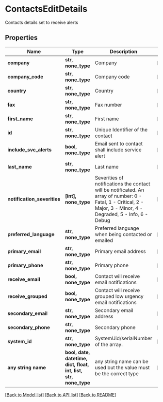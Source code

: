# ContactsEditDetails

Contacts details set to receive alerts

## Properties
Name | Type | Description | Notes
------------ | ------------- | ------------- | -------------
**company** | **str, none_type** | Company | [optional] 
**company_code** | **str, none_type** | Company code | [optional] 
**country** | **str, none_type** | Country | [optional] 
**fax** | **str, none_type** | Fax number | [optional] 
**first_name** | **str, none_type** | First name | [optional] 
**id** | **str, none_type** | Unique Identifier of the contact | [optional] 
**include_svc_alerts** | **bool, none_type** | Email sent to contact shall include service alert | [optional] 
**last_name** | **str, none_type** | Last name | [optional] 
**notification_severities** | **[int], none_type** | Severities of notifications the contact will be notificated. An array of number: 0 - Fatal, 1 - Critical, 2 - Major, 3 - Minor, 4 - Degraded, 5 - Info, 6 - Debug | [optional] 
**preferred_language** | **str, none_type** | Preferred language when being contacted or emailed | [optional] 
**primary_email** | **str, none_type** | Primary email address | [optional] 
**primary_phone** | **str, none_type** | Primary phone | [optional] 
**receive_email** | **bool, none_type** | Contact will receive email notifications | [optional] 
**receive_grouped** | **bool, none_type** | Contact will receive grouped low urgency email notifications | [optional] 
**secondary_email** | **str, none_type** | Secondary email address | [optional] 
**secondary_phone** | **str, none_type** | Secondary phone | [optional] 
**system_id** | **str, none_type** | SystemUid/serialNumber of the array. | [optional] 
**any string name** | **bool, date, datetime, dict, float, int, list, str, none_type** | any string name can be used but the value must be the correct type | [optional]

[[Back to Model list]](../README.md#documentation-for-models) [[Back to API list]](../README.md#documentation-for-api-endpoints) [[Back to README]](../README.md)


